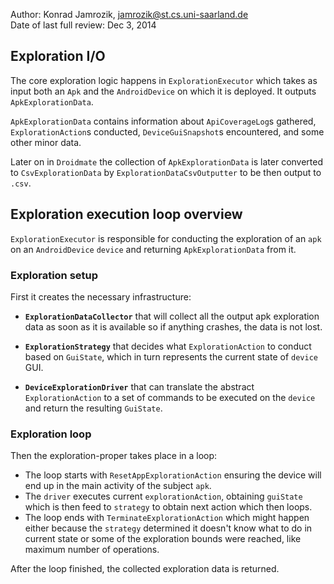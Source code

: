 Author: Konrad Jamrozik, jamrozik@st.cs.uni-saarland.de  
Date of last full review: Dec 3, 2014

## Exploration I/O ##

The core exploration logic happens in `ExplorationExecutor` which takes as input both an `Apk` and the `AndroidDevice` on which it is deployed. It outputs `ApkExplorationData`.

`ApkExplorationData` contains information about `ApiCoverageLog`s gathered, `ExplorationAction`s conducted, `DeviceGuiSnapshot`s encountered, and some other minor data. 

Later on in `Droidmate` the collection of `ApkExplorationData` is later converted to `CsvExplorationData` by `ExplorationDataCsvOutputter` to be then output to `.csv`.
 
## Exploration execution loop overview ##

`ExplorationExecutor` is responsible for conducting the exploration of an `apk` on an `AndroidDevice` `device`  and returning `ApkExplorationData` from it. 

### Exploration setup ###
First it creates the necessary infrastructure: 

- **`ExplorationDataCollector`** that will collect all the output apk exploration data as soon as it is available so if anything crashes, the data is not lost.

- **`ExplorationStrategy`** that decides what `ExplorationAction` to conduct based on `GuiState`, which in turn represents the current state of `device` GUI.

- **`DeviceExplorationDriver`** that can translate the abstract `ExplorationAction` to a set of commands to be executed on the `device` and return the resulting `GuiState`.

### Exploration loop ###
Then the exploration-proper takes place in a loop:
 
- The loop starts with `ResetAppExplorationAction` ensuring the device will end up in the main activity of the subject `apk`.
- The `driver` executes current `explorationAction`, obtaining `guiState` which is then feed to `strategy` to obtain next action which then loops.
- The loop ends with `TerminateExplorationAction` which might happen either because the `strategy` determined it doesn't know what to do in current state or some of the exploration bounds were reached, like maximum number of operations.

After the loop finished, the collected exploration data is returned.